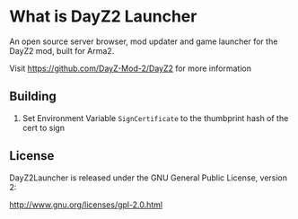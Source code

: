 What is DayZ2 Launcher
======================

An open source server browser, mod updater and game launcher for the DayZ2 mod, built for Arma2.

Visit https://github.com/DayZ-Mod-2/DayZ2 for more information

Building
-------
1. Set Environment Variable `SignCertificate` to the thumbprint hash of the cert to sign

License
-------

DayZ2Launcher is released under the GNU General Public License, version 2:

http://www.gnu.org/licenses/gpl-2.0.html